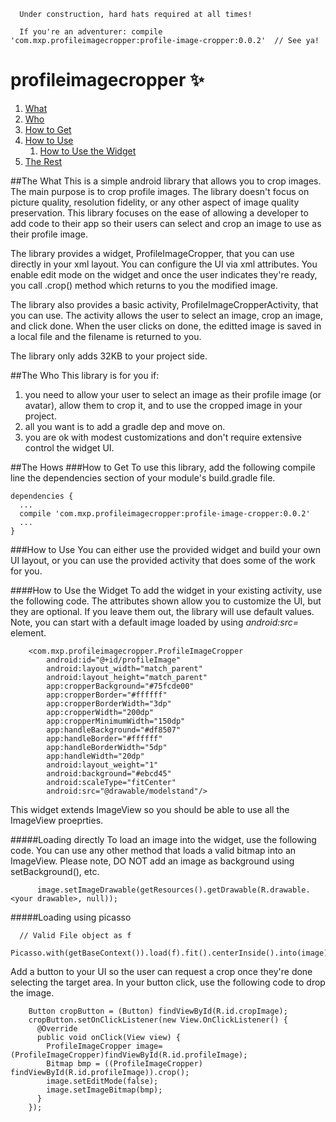 ```
  Under construction, hard hats required at all times!
  
  If you're an adventurer: compile 'com.mxp.profileimagecropper:profile-image-cropper:0.0.2'  // See ya!
```
# profileimagecropper :sparkles:

1. [What](#what)
2. [Who](#who)
3. [How to Get](#how-to-get)
4. [How to Use](#how-to-use)
    1. [How to Use the Widget](#how-to-use-the-widget)
4. [The Rest](#the-rest)

##The What
This is a simple android library that allows you to crop images. The main purpose is to crop profile images. The library doesn't focus on picture quality, resolution fidelity, or any other aspect of image quality preservation. This library focuses on the ease of allowing a developer to add code to their app so their users can select and crop an image to use as their profile image.

The library provides a widget, ProfileImageCropper, that you can use directly in your xml layout. You can configure the UI via xml attributes. You enable edit mode on the widget and once the user indicates they're ready, you call .crop() method which returns to you the modified image.

The library also provides a basic activity, ProfileImageCropperActivity, that you can use. The activity allows the user to select an image, crop an image, and click done. When the user clicks on done, the editted image is saved in a local file and the filename is returned to you.

The library only adds 32KB to your project side.

##The Who
This library is for you if:
  1. you need to allow your user to select an image as their profile image (or avatar), allow them to crop it, and to use the cropped image in your project.
  2. all you want is to add a gradle dep and move on.
  3. you are ok with modest customizations and don't require extensive control the widget UI.

##The Hows
###How to Get
To use this library, add the following compile line the dependencies section of your module's build.gradle file.

```
dependencies {
  ...
  compile 'com.mxp.profileimagecropper:profile-image-cropper:0.0.2'
  ...
}
```
###How to Use
You can either use the provided widget and build your own UI layout, or you can use the provided activity that does some of the work for you.

####How to Use the Widget
To add the widget in your existing activity, use the following code. The attributes shown allow you to customize the UI, but they are optional. If you leave them out, the library will use default values. Note, you can start with a default image loaded by using _android:src=_ element.

```
    <com.mxp.profileimagecropper.ProfileImageCropper
        android:id="@+id/profileImage"
        android:layout_width="match_parent"
        android:layout_height="match_parent"
        app:cropperBackground="#75fcde00"
        app:cropperBorder="#ffffff"
        app:cropperBorderWidth="3dp"
        app:cropperWidth="200dp"
        app:cropperMinimumWidth="150dp"
        app:handleBackground="#df8507"
        app:handleBorder="#ffffff"
        app:handleBorderWidth="5dp"
        app:handleWidth="20dp"
        android:layout_weight="1"
        android:background="#ebcd45"
        android:scaleType="fitCenter"
        android:src="@drawable/modelstand"/>
```

This widget extends ImageView so you should be able to use all the ImageView proeprties.

#####Loading directly
To load an image into the widget, use the following code. You can use any other method that loads a valid bitmap into an ImageView. Please note, DO NOT add an image as background using setBackground(), etc.

```
      image.setImageDrawable(getResources().getDrawable(R.drawable.<your drawable>, null));
```

#####Loading using picasso
```
  // Valid File object as f
  Picasso.with(getBaseContext()).load(f).fit().centerInside().into(image);
```

Add a button to your UI so the user can request a crop once they're done selecting the target area. In your button click, use the following code to drop the image.

```
    Button cropButton = (Button) findViewById(R.id.cropImage);
    cropButton.setOnClickListener(new View.OnClickListener() {
      @Override
      public void onClick(View view) {
        ProfileImageCropper image=(ProfileImageCropper)findViewById(R.id.profileImage);
        Bitmap bmp = ((ProfileImageCropper) findViewById(R.id.profileImage)).crop();
        image.setEditMode(false);
        image.setImageBitmap(bmp);
      }
    });
```

